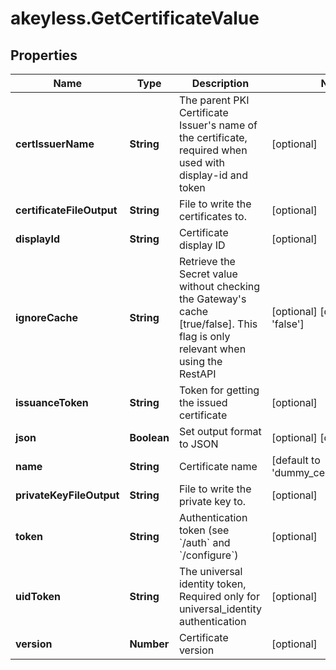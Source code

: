 # akeyless.GetCertificateValue

## Properties

Name | Type | Description | Notes
------------ | ------------- | ------------- | -------------
**certIssuerName** | **String** | The parent PKI Certificate Issuer&#39;s name of the certificate, required when used with display-id and token | [optional] 
**certificateFileOutput** | **String** | File to write the certificates to. | [optional] 
**displayId** | **String** | Certificate display ID | [optional] 
**ignoreCache** | **String** | Retrieve the Secret value without checking the Gateway&#39;s cache [true/false]. This flag is only relevant when using the RestAPI | [optional] [default to &#39;false&#39;]
**issuanceToken** | **String** | Token for getting the issued certificate | [optional] 
**json** | **Boolean** | Set output format to JSON | [optional] [default to false]
**name** | **String** | Certificate name | [default to &#39;dummy_certificate_name&#39;]
**privateKeyFileOutput** | **String** | File to write the private key to. | [optional] 
**token** | **String** | Authentication token (see &#x60;/auth&#x60; and &#x60;/configure&#x60;) | [optional] 
**uidToken** | **String** | The universal identity token, Required only for universal_identity authentication | [optional] 
**version** | **Number** | Certificate version | [optional] 


